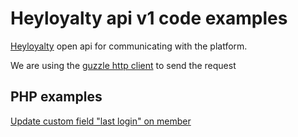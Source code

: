 # Heyloyalty api v1 code examples

<a href="http://heyloyalty.com/">Heyloyalty</a> open api for communicating with the platform. 

We are using the <a href="http://guzzle.readthedocs.org/en/latest/">guzzle http client</a> to send the request

## PHP examples

<a href="https://github.com/HeyLoyalty/api/blob/master/update-custom-field-last-login-on-member.md">Update custom field "last login" on member</a>


